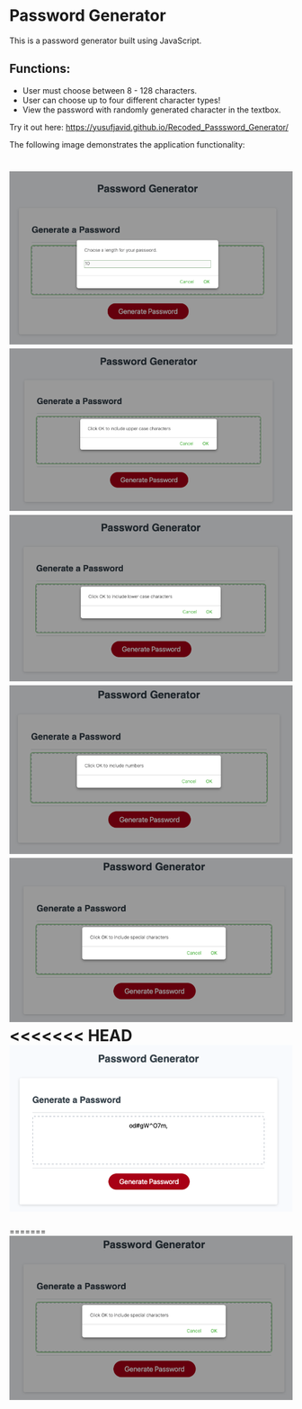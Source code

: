 # Password Generator

This is a password generator built using JavaScript.

## Functions:
- User must choose between 8 - 128 characters.
- User can choose up to four different character types!
- View the password with randomly generated character in the textbox.

Try it out here: https://yusufjavid.github.io/Recoded_Passsword_Generator/

The following image demonstrates the application functionality:


![password generator demo](./Assets/step1.png)
![alerts1 prompt](./Assets/step2.png)
![alerts2 ](./Assets/step3.png)
![alerts3 ](./Assets/step4.png)
![alerts4](./Assets/step5.png)
<<<<<<< HEAD
![Password generator](./Assets/step6.png)
=======
=======
![Password generator](./Assets/step5.png)


